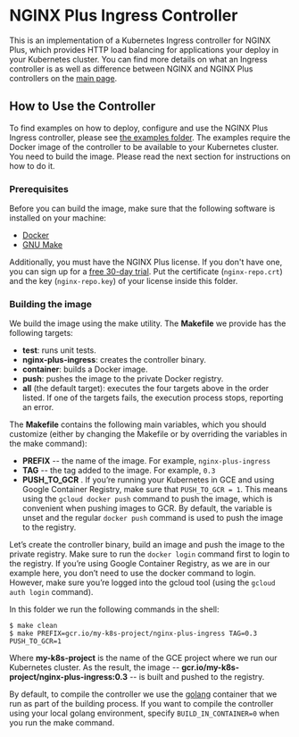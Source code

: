 # NGINX Plus Ingress Controller

This is an implementation of a Kubernetes Ingress controller for NGINX Plus, which provides HTTP load balancing for applications your deploy in your Kubernetes cluster. You can find more details on what an Ingress controller is as well as difference between NGINX and NGINX Plus controllers on the [main page](https://github.com/nginxinc/kubernetes-ingress).

## How to Use the Controller

To find examples on how to deploy, configure and use the NGINX Plus Ingress controller, please see [the examples folder](../examples). The examples require the Docker image of the controller to be available to your Kubernetes cluster. You need to build the image. Please read the next section for instructions on how to do it.

### Prerequisites

Before you can build the image, make sure that the following software is installed on your machine:
* [Docker](https://www.docker.com/products/docker)
* [GNU Make](https://www.gnu.org/software/make/)

Additionally, you must have the NGINX Plus license. If you don't have one, you can sign up for a [free 30-day trial](https://www.nginx.com/free-trial-request/).  Put the certificate (`nginx-repo.crt`) and the key (`nginx-repo.key`) of your license inside this folder.

### Building the image

We build the image using the make utility. The **Makefile** we provide has the following targets:
* **test**: runs unit tests.
* **nginx-plus-ingress**: creates the controller binary.
* **container**: builds a Docker image.
* **push**: pushes the image to the private Docker registry.
* **all** (the default target): executes the four targets above in the order listed. If one of the targets fails, the execution process stops, reporting an error.

The **Makefile** contains the following main variables, which you should customize (either by changing the Makefile or by overriding the variables in the make command):
* **PREFIX** -- the name of the image. For example, `nginx-plus-ingress`
* **TAG** -- the tag added to the image. For example, `0.3`
* **PUSH_TO_GCR** . If you’re running your Kubernetes in GCE and using Google Container Registry, make sure that `PUSH_TO_GCR = 1`. This means using the `gcloud docker push` command to push the image, which is convenient when pushing images to GCR. By default, the variable is unset and the regular `docker push` command is used to push the image to the registry.

Let’s create the controller binary, build an image and push the image to the private registry. Make sure to run the `docker login` command first to login to the registry. If you’re using Google Container Registry, as we are in our example here, you don’t need to use the docker command to login. However, make sure you’re logged into the gcloud tool (using the `gcloud auth login` command). 

In this folder we run the following commands in the shell:
```
$ make clean
$ make PREFIX=gcr.io/my-k8s-project/nginx-plus-ingress TAG=0.3 PUSH_TO_GCR=1
```

Where **my-k8s-project** is the name of the GCE project where we run our Kubernetes cluster. As the result, the image -- **gcr.io/my-k8s-project/nginx-plus-ingress:0.3** --  is built and pushed to the registry.

By default, to compile the controller we use the [golang](https://hub.docker.com/_/golang/) container that we run as part of the building process. If you want to compile the controller using your local golang environment, specify `BUILD_IN_CONTAINER=0` when you run the make command.
